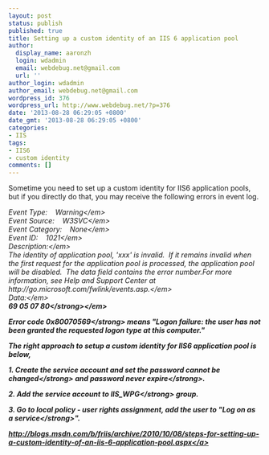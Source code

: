 ```yaml
---
layout: post
status: publish
published: true
title: Setting up a custom identity of an IIS 6 application pool
author:
  display_name: aaronzh
  login: wdadmin
  email: webdebug.net@gmail.com
  url: ''
author_login: wdadmin
author_email: webdebug.net@gmail.com
wordpress_id: 376
wordpress_url: http://www.webdebug.net/?p=376
date: '2013-08-28 06:29:05 +0800'
date_gmt: '2013-08-28 06:29:05 +0800'
categories:
- IIS
tags:
- IIS6
- custom identity
comments: []
---
```

<p>Sometime you need to set up a custom identity for IIS6 application pools, but if you directly do that, you may receive the following errors in event log.</p>
<p><em>Event Type:&nbsp;&nbsp; &nbsp;Warning<&#47;em><br />
<em> Event Source:&nbsp;&nbsp; &nbsp;W3SVC<&#47;em><br />
<em> Event Category:&nbsp;&nbsp; &nbsp;None<&#47;em><br />
<em> Event ID:&nbsp;&nbsp; &nbsp;1021<&#47;em><br />
<em> Description:<&#47;em><br />
<em> The identity of application pool, 'xxx' is invalid.&nbsp; If it remains invalid when the first request for the application pool is processed, the application pool will be disabled.&nbsp; The data field contains the error number.For more information, see Help and Support Center at http:&#47;&#47;go.microsoft.com&#47;fwlink&#47;events.asp.<&#47;em><br />
<em> Data:<&#47;em><br />
<em> <strong>69 05 07 80<&#47;strong><&#47;em></p>
<p>Error code <strong>0x80070569<&#47;strong> means "Logon failure: the user has not been granted the requested logon type at this computer."</p>
<p>The right approach to setup a custom identity for IIS6 application pool is below,</p>
<p>1. Create the service account and set the <strong>password cannot be changed<&#47;strong> and <strong>password never expire<&#47;strong>.</p>
<p>2. Add the service account to<strong> IIS_WPG<&#47;strong> group.</p>
<p>3. Go to local policy - user rights assignment, add the user to "<strong>Log on as a service<&#47;strong>".</p>
<p><a href="http:&#47;&#47;blogs.msdn.com&#47;b&#47;friis&#47;archive&#47;2010&#47;10&#47;08&#47;steps-for-setting-up-a-custom-identity-of-an-iis-6-application-pool.aspx" target="_blank">http:&#47;&#47;blogs.msdn.com&#47;b&#47;friis&#47;archive&#47;2010&#47;10&#47;08&#47;steps-for-setting-up-a-custom-identity-of-an-iis-6-application-pool.aspx<&#47;a></p>
